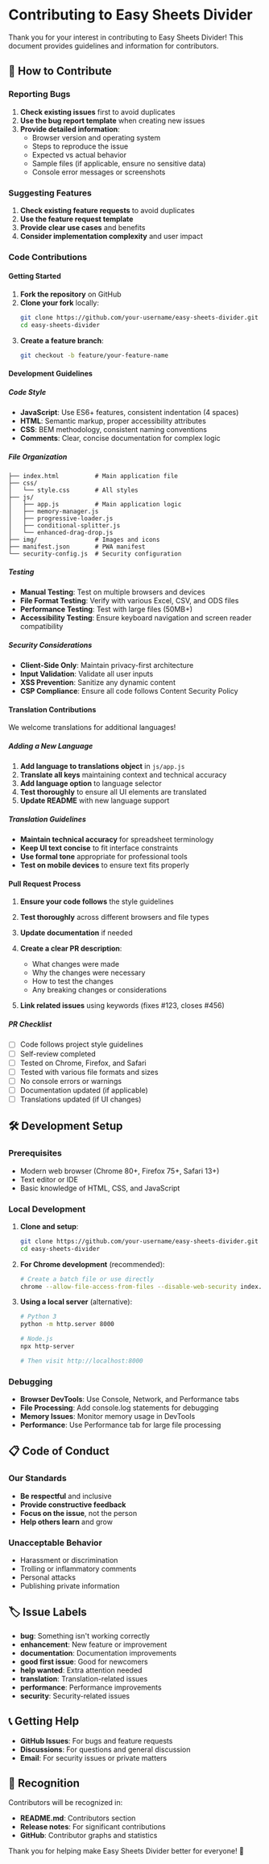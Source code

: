 # Contributing to Easy Sheets Divider

Thank you for your interest in contributing to Easy Sheets Divider! This document provides guidelines and information for contributors.

## 🤝 How to Contribute

### Reporting Bugs
1. **Check existing issues** first to avoid duplicates
2. **Use the bug report template** when creating new issues
3. **Provide detailed information**:
   - Browser version and operating system
   - Steps to reproduce the issue
   - Expected vs actual behavior
   - Sample files (if applicable, ensure no sensitive data)
   - Console error messages or screenshots

### Suggesting Features
1. **Check existing feature requests** to avoid duplicates
2. **Use the feature request template**
3. **Provide clear use cases** and benefits
4. **Consider implementation complexity** and user impact

### Code Contributions

#### Getting Started
1. **Fork the repository** on GitHub
2. **Clone your fork** locally:
   ```bash
   git clone https://github.com/your-username/easy-sheets-divider.git
   cd easy-sheets-divider
   ```
3. **Create a feature branch**:
   ```bash
   git checkout -b feature/your-feature-name
   ```

#### Development Guidelines

##### Code Style
- **JavaScript**: Use ES6+ features, consistent indentation (4 spaces)
- **HTML**: Semantic markup, proper accessibility attributes
- **CSS**: BEM methodology, consistent naming conventions
- **Comments**: Clear, concise documentation for complex logic

##### File Organization
```
├── index.html          # Main application file
├── css/
│   └── style.css       # All styles
├── js/
│   ├── app.js          # Main application logic
│   ├── memory-manager.js
│   ├── progressive-loader.js
│   ├── conditional-splitter.js
│   └── enhanced-drag-drop.js
├── img/                # Images and icons
├── manifest.json       # PWA manifest
└── security-config.js  # Security configuration
```

##### Testing
- **Manual Testing**: Test on multiple browsers and devices
- **File Format Testing**: Verify with various Excel, CSV, and ODS files
- **Performance Testing**: Test with large files (50MB+)
- **Accessibility Testing**: Ensure keyboard navigation and screen reader compatibility

##### Security Considerations
- **Client-Side Only**: Maintain privacy-first architecture
- **Input Validation**: Validate all user inputs
- **XSS Prevention**: Sanitize any dynamic content
- **CSP Compliance**: Ensure all code follows Content Security Policy

#### Translation Contributions

We welcome translations for additional languages!

##### Adding a New Language
1. **Add language to translations object** in `js/app.js`
2. **Translate all keys** maintaining context and technical accuracy
3. **Add language option** to language selector
4. **Test thoroughly** to ensure all UI elements are translated
5. **Update README** with new language support

##### Translation Guidelines
- **Maintain technical accuracy** for spreadsheet terminology
- **Keep UI text concise** to fit interface constraints
- **Use formal tone** appropriate for professional tools
- **Test on mobile devices** to ensure text fits properly

#### Pull Request Process

1. **Ensure your code follows** the style guidelines
2. **Test thoroughly** across different browsers and file types
3. **Update documentation** if needed
4. **Create a clear PR description**:
   - What changes were made
   - Why the changes were necessary
   - How to test the changes
   - Any breaking changes or considerations

5. **Link related issues** using keywords (fixes #123, closes #456)

##### PR Checklist
- [ ] Code follows project style guidelines
- [ ] Self-review completed
- [ ] Tested on Chrome, Firefox, and Safari
- [ ] Tested with various file formats and sizes
- [ ] No console errors or warnings
- [ ] Documentation updated (if applicable)
- [ ] Translations updated (if UI changes)

## 🛠️ Development Setup

### Prerequisites
- Modern web browser (Chrome 80+, Firefox 75+, Safari 13+)
- Text editor or IDE
- Basic knowledge of HTML, CSS, and JavaScript

### Local Development
1. **Clone and setup**:
   ```bash
   git clone https://github.com/your-username/easy-sheets-divider.git
   cd easy-sheets-divider
   ```

2. **For Chrome development** (recommended):
   ```bash
   # Create a batch file or use directly
   chrome --allow-file-access-from-files --disable-web-security index.html
   ```

3. **Using a local server** (alternative):
   ```bash
   # Python 3
   python -m http.server 8000
   
   # Node.js
   npx http-server
   
   # Then visit http://localhost:8000
   ```

### Debugging
- **Browser DevTools**: Use Console, Network, and Performance tabs
- **File Processing**: Add console.log statements for debugging
- **Memory Issues**: Monitor memory usage in DevTools
- **Performance**: Use Performance tab for large file processing

## 📋 Code of Conduct

### Our Standards
- **Be respectful** and inclusive
- **Provide constructive feedback**
- **Focus on the issue**, not the person
- **Help others learn** and grow

### Unacceptable Behavior
- Harassment or discrimination
- Trolling or inflammatory comments
- Personal attacks
- Publishing private information

## 🏷️ Issue Labels

- **bug**: Something isn't working correctly
- **enhancement**: New feature or improvement
- **documentation**: Documentation improvements
- **good first issue**: Good for newcomers
- **help wanted**: Extra attention needed
- **translation**: Translation-related issues
- **performance**: Performance improvements
- **security**: Security-related issues

## 📞 Getting Help

- **GitHub Issues**: For bugs and feature requests
- **Discussions**: For questions and general discussion
- **Email**: For security issues or private matters

## 🙏 Recognition

Contributors will be recognized in:
- **README.md**: Contributors section
- **Release notes**: For significant contributions
- **GitHub**: Contributor graphs and statistics

Thank you for helping make Easy Sheets Divider better for everyone! 🎉
